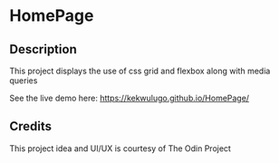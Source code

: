 # HomePage

## Description
This project displays the use of css grid and flexbox along with media queries

See the live demo here: https://kekwulugo.github.io/HomePage/

## Credits
This project idea and UI/UX is courtesy of The Odin Project
